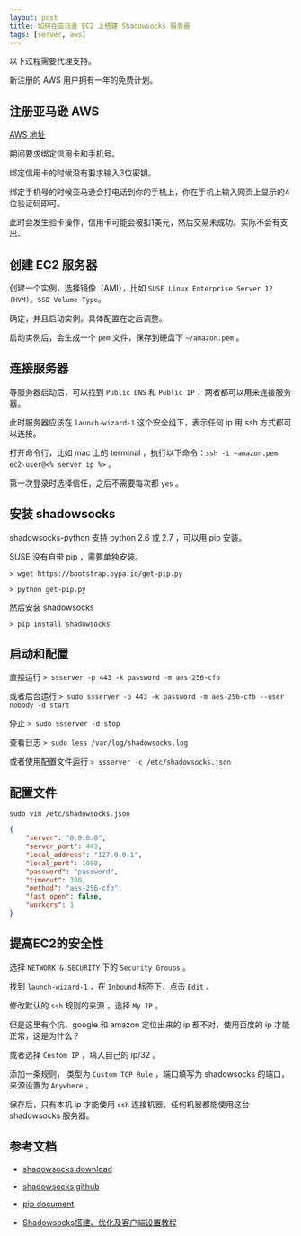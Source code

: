 ```yaml
---
layout: post
title: 如何在亚马逊 EC2 上搭建 Shadowsocks 服务器
tags: [server, aws]
---
```


以下过程需要代理支持。

新注册的 AWS 用户拥有一年的免费计划。

## 注册亚马逊 AWS

[AWS 地址](https://aws.amazon.com/)

期间要求绑定信用卡和手机号。

绑定信用卡的时候没有要求输入3位密钥。

绑定手机号的时候亚马逊会打电话到你的手机上，你在手机上输入网页上显示的4位验证码即可。

此时会发生验卡操作，信用卡可能会被扣1美元，然后交易未成功。实际不会有支出。

## 创建 EC2 服务器

创建一个实例，选择镜像（AMI），比如 `SUSE Linux Enterprise Server 12 (HVM), SSD Volume Type`。

确定，并且启动实例。具体配置在之后调整。

启动实例后，会生成一个 `pem` 文件，保存到硬盘下 `~/amazon.pem` 。

## 连接服务器

等服务器启动后，可以找到 `Public DNS` 和 `Public IP` ，两者都可以用来连接服务器。

此时服务器应该在 `launch-wizard-1` 这个安全组下，表示任何 ip 用 ssh 方式都可以连接。

打开命令行，比如 mac 上的 terminal ，执行以下命令：`ssh -i ~amazon.pem ec2-user@<% server ip %>` 。

第一次登录时选择信任，之后不需要每次都 `yes` 。

## 安装 shadowsocks

shadowsocks-python 支持 python 2.6 或 2.7 ，可以用 pip 安装。

SUSE 没有自带 pip ，需要单独安装。

`> wget https://bootstrap.pypa.io/get-pip.py`

`> python get-pip.py`

然后安装 shadowsocks

`> pip install shadowsocks`

## 启动和配置

直接运行 `> ssserver -p 443 -k password -m aes-256-cfb`

或者后台运行 `> sudo ssserver -p 443 -k password -m aes-256-cfb --user nobody -d start`

停止 `> sudo ssserver -d stop`

查看日志 `> sudo less /var/log/shadowsocks.log`

或者使用配置文件运行 `> ssserver -c /etc/shadowsocks.json`

## 配置文件

`sudo vim /etc/shadowsocks.json`

```json
{
    "server": "0.0.0.0",
    "server_port": 443,
    "local_address": "127.0.0.1",
    "local_port": 1080,
    "password": "password",
    "timeout": 300,
    "method": "aes-256-cfb",
    "fast_open": false,
    "workers": 1
}
```

## 提高EC2的安全性

选择 `NETWORK & SECURITY` 下的 `Security Groups` 。

找到 `launch-wizard-1` ，在 `Inbound` 标签下，点击 `Edit` 。

修改默认的 `ssh` 规则的来源 ，选择 `My IP` 。

但是这里有个坑，google 和 amazon 定位出来的 ip 都不对，使用百度的 ip 才能正常，这是为什么？

或者选择 `Custom IP` ，填入自己的 ip/32 。

添加一条规则， 类型为 `Custom TCP Rule` ，端口填写为 shadowsocks 的端口，来源设置为 `Anywhere` 。

保存后，只有本机 ip 才能使用 `ssh` 连接机器，任何机器都能使用这台 shadowsocks 服务器。

## 参考文档

- [shadowsocks download](http://shadowsocks.org/en/download/servers.html)

- [shadowsocks github](https://github.com/shadowsocks/shadowsocks/tree/7c08101ce8a673fafb22477e8ad720aa57114a1f)

- [pip document](https://pip.pypa.io/en/stable/installing/#install-pip)

- [Shadowsocks搭建、优化及客户端设置教程](http://aisheji.org/web/centos-build-shadowsocks.html)
